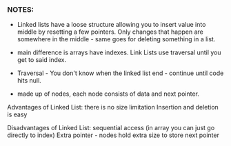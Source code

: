 ### NOTES:
- Linked lists have a loose structure allowing you to insert value into middle by resetting a few pointers. Only changes that happen are somewhere in the middle - same goes for deleting something in a list.
- main difference is arrays have indexes. Link Lists use traversal until you get to said index.
- Traversal - You don't know when the linked list end - continue until code hits null.

- made up of nodes, each node consists of data and next pointer.

Advantages of Linked List:
there is no size limitation
Insertion and deletion is easy

Disadvantages of Linked List:
sequential access (in array you can just go directly to index)
Extra pointer - nodes hold extra size to store next pointer

